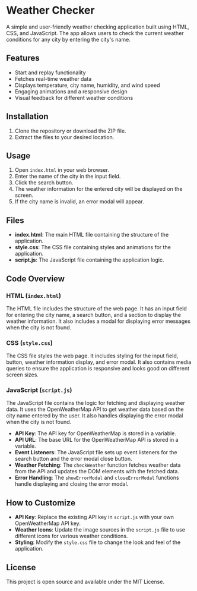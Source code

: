 # Weather Checker

A simple and user-friendly weather checking application built using HTML, CSS, and JavaScript. The app allows users to check the current weather conditions for any city by entering the city's name.

## Features

- Start and replay functionality
- Fetches real-time weather data
- Displays temperature, city name, humidity, and wind speed
- Engaging animations and a responsive design
- Visual feedback for different weather conditions

## Installation

1. Clone the repository or download the ZIP file.
2. Extract the files to your desired location.

## Usage

1. Open `index.html` in your web browser.
2. Enter the name of the city in the input field.
3. Click the search button.
4. The weather information for the entered city will be displayed on the screen.
5. If the city name is invalid, an error modal will appear.

## Files

- **index.html**: The main HTML file containing the structure of the application.
- **style.css**: The CSS file containing styles and animations for the application.
- **script.js**: The JavaScript file containing the application logic.

## Code Overview

### HTML (`index.html`)

The HTML file includes the structure of the web page. It has an input field for entering the city name, a search button, and a section to display the weather information. It also includes a modal for displaying error messages when the city is not found.

### CSS (`style.css`)

The CSS file styles the web page. It includes styling for the input field, button, weather information display, and error modal. It also contains media queries to ensure the application is responsive and looks good on different screen sizes.

### JavaScript (`script.js`)

The JavaScript file contains the logic for fetching and displaying weather data. It uses the OpenWeatherMap API to get weather data based on the city name entered by the user. It also handles displaying the error modal when the city is not found.

- **API Key**: The API key for OpenWeatherMap is stored in a variable.
- **API URL**: The base URL for the OpenWeatherMap API is stored in a variable.
- **Event Listeners**: The JavaScript file sets up event listeners for the search button and the error modal close button.
- **Weather Fetching**: The `checkWeather` function fetches weather data from the API and updates the DOM elements with the fetched data.
- **Error Handling**: The `showErrorModal` and `closeErrorModal` functions handle displaying and closing the error modal.

## How to Customize

- **API Key**: Replace the existing API key in `script.js` with your own OpenWeatherMap API key.
- **Weather Icons**: Update the image sources in the `script.js` file to use different icons for various weather conditions.
- **Styling**: Modify the `style.css` file to change the look and feel of the application.

## License

This project is open source and available under the MIT License.
